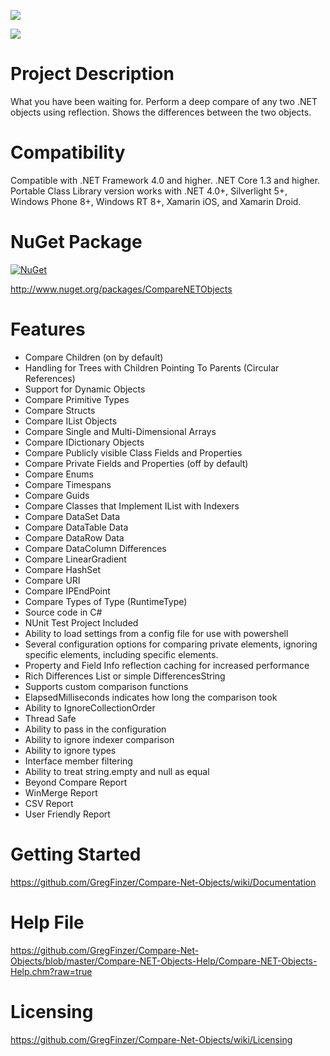 [<img src="https://github.com/GregFinzer/comparenetobjects/blob/master/logo.png">](http://www.kellermansoftware.com)

[<img src="https://github.com/GregFinzer/comparenetobjects/blob/master/PoweredByNDepend.png">](http://www.ndepend.com)

# Project Description
What you have been waiting for. Perform a deep compare of any two .NET objects using reflection. Shows the differences between the two objects.

# Compatibility
Compatible with .NET Framework 4.0 and higher.  .NET Core 1.3 and higher. Portable Class Library version works with .NET 4.0+, Silverlight 5+, Windows Phone 8+, Windows RT 8+, Xamarin iOS, and Xamarin Droid.  

# NuGet Package
[![NuGet](http://img.shields.io/nuget/v/CompareNETObjects.svg)](https://www.nuget.org/packages/CompareNETObjects/)

http://www.nuget.org/packages/CompareNETObjects

# Features

* Compare Children (on by default)
* Handling for Trees with Children Pointing To Parents (Circular References)
* Support for Dynamic Objects
* Compare Primitive Types
* Compare Structs
* Compare IList Objects
* Compare Single and Multi-Dimensional Arrays
* Compare IDictionary Objects
* Compare Publicly visible Class Fields and Properties
* Compare Private Fields and Properties (off by default)
* Compare Enums
* Compare Timespans
* Compare Guids
* Compare Classes that Implement IList with Indexers
* Compare DataSet Data
* Compare DataTable Data
* Compare DataRow Data
* Compare DataColumn Differences
* Compare LinearGradient
* Compare HashSet
* Compare URI
* Compare IPEndPoint
* Compare Types of Type (RuntimeType)
* Source code in C#
* NUnit Test Project Included
* Ability to load settings from a config file for use with powershell
* Several configuration options for comparing private elements, ignoring specific elements, including specific elements.
* Property and Field Info reflection caching for increased performance
* Rich Differences List or simple DifferencesString
* Supports custom comparison functions
* ElapsedMilliseconds indicates how long the comparison took
* Ability to IgnoreCollectionOrder
* Thread Safe
* Ability to pass in the configuration
* Ability to ignore indexer comparison
* Ability to ignore types
* Interface member filtering
* Ability to treat string.empty and null as equal
* Beyond Compare Report
* WinMerge Report
* CSV Report
* User Friendly Report 

# Getting Started
https://github.com/GregFinzer/Compare-Net-Objects/wiki/Documentation

# Help File
https://github.com/GregFinzer/Compare-Net-Objects/blob/master/Compare-NET-Objects-Help/Compare-NET-Objects-Help.chm?raw=true

# Licensing
https://github.com/GregFinzer/Compare-Net-Objects/wiki/Licensing
